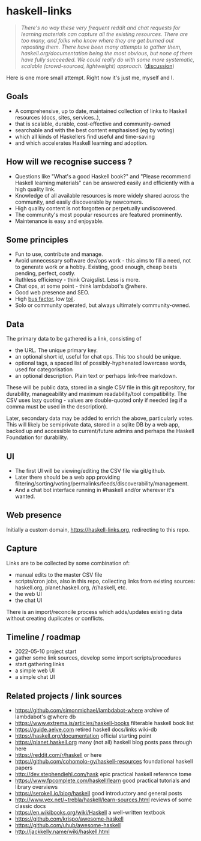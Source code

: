 # haskell-links

> *There's no way these very frequent reddit and chat requests for learning materials can capture all the existing resources. 
There are too many, and folks who know where they are get burned out reposting them. 
There have been many attempts to gather them, haskell.org/documentation being the most obvious, 
but none of them have fully succeeded. We could really do with some more systematic, scalable (crowd-sourced, lightweight) approach.*
([discussion](https://www.reddit.com/r/haskell/comments/um43bz/most_current_materials_for_learning_haskell/i80f40x/))

Here is one more small attempt. 
Right now it's just me, myself and I.

## Goals

- A comprehensive, up to date, maintained collection of links to Haskell resources (docs, sites, services..),
- that is scalable, durable, cost-effective and community-owned
- searchable and with the best content emphasised (eg by voting)
- which all kinds of Haskellers find useful and time-saving
- and which accelerates Haskell learning and adoption.

## How will we recognise success ?

- Questions like "What's a good Haskell book?" and "Please recommend Haskell learning materials"
  can be answered easily and efficiently with a high quality link. 
- Knowledge of all available resources is more widely shared across the community,
  and easily discoverable by newcomers.
- High quality content is not forgotten or perpetually undiscovered.
- The community's most popular resources are featured prominently.
- Maintenance is easy and enjoyable.

## Some principles

- Fun to use, contribute and manage.
- Avoid unnecessary software dev/ops work - this aims to fill a need, not to generate work or a hobby.
  Existing, good enough, cheap beats pending, perfect, costly.
- Ruthless efficiency - think Craigslist. Less is more.
- Chat ops, at some point - think lambdabot's @where.
- Good web presence and SEO.
- High [bus factor](https://en.wikipedia.org/wiki/Bus_factor), low [toil](https://sre.google/sre-book/eliminating-toil).
- Solo or community operated, but always ultimately community-owned.

## Data

The primary data to be gathered is a link, consisting of

- the URL. The unique primary key.
- an optional short id, useful for chat ops. This too should be unique.
- optional tags, a spaced list of possibly-hyphenated lowercase words, used for categorisation
- an optional description. Plain text or perhaps link-free markdown.

These will be public data, stored in a single CSV file in this git repository,
for durability, manageability and maximum readability/tool compatibility.
The CSV uses lazy quoting - values are double-quoted only if needed (eg if a comma must be used in the description).

Later, secondary data may be added to enrich the above, particularly votes.
This will likely be semiprivate data, stored in a sqlite DB by a web app, 
backed up and accessible to current/future admins and perhaps the Haskell Foundation 
for durability.

## UI

- The first UI will be viewing/editing the CSV file via git/github.
- Later there should be a web app providing filtering/sorting/voting/permalinks/feeds/discoverability/management.
- And a chat bot interface running in #haskell and/or wherever it's wanted.

## Web presence

Initially a custom domain, https://haskell-links.org, redirecting to this repo.

## Capture

Links are to be collected by some combination of:

- manual edits to the master CSV file
- scripts/cron jobs, also in this repo, collecting links from existing sources:
  haskell.org, planet.haskell.org, /r/haskell, etc.
- the web UI
- the chat UI

There is an import/reconcile process which adds/updates existing data 
without creating duplicates or conflicts.

## Timeline / roadmap

- 2022-05-10 project start
- gather some link sources, develop some import scripts/procedures
- start gathering links
- a simple web UI
- a simple chat UI

## Related projects / link sources

- https://github.com/simonmichael/lambdabot-where archive of lambdabot's @where db
- https://www.extrema.is/articles/haskell-books filterable haskell book list
- https://guide.aelve.com retired haskell docs/links wiki-db
- https://haskell.org/documentation official starting point
- https://planet.haskell.org many (not all) haskell blog posts pass through here
- https://reddit.com/r/haskell or here
- https://github.com/cohomolo-gy/haskell-resources foundational haskell papers
- http://dev.stephendiehl.com/hask epic practical haskell reference tome
- https://www.fpcomplete.com/haskell/learn good practical tutorials and library overviews
- https://serokell.io/blog/haskell good introductory and general posts
- http://www.vex.net/~trebla/haskell/learn-sources.html reviews of some classic docs
- https://en.wikibooks.org/wiki/Haskell a well-written textbook
- https://github.com/krispo/awesome-haskell
- https://github.com/uhub/awesome-haskell
- http://jackkelly.name/wiki/haskell.html
